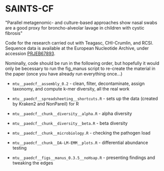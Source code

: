 # SAINTS-CF 

"Parallel metagenomic- and culture-based approaches show nasal swabs are a good proxy for broncho-alveolar lavage in children with cystic fibrosis"

Code for the research carried out with Teagasc, CHI-Crumlin, and RCSI. Sequence data is available at the European Nucleotide Archive, under accession [PRJEB67893](https://www.ebi.ac.uk/ena/browser/view/PRJEB67893).

Nominally, code should be run in the following order, but hopefully it would only be becessary to run the fig_manus script to re-create the material in the paper (once you have already run everything once...)


 - `mtu__paedcf__assembly_0.2` - clean, filter, decontaminate, assign taxonomy, and compute k-mer diversity, all the real work

 - `mtu__paedcf__spreadsheeting__shortcuts.R` - sets up the data (created by Kraken2 and NonPareil) for R
 - `mtu__paedcf__chunk__diversity__alpha.R` - alpha diversity
 - `mtu__paedcf__chunk__diversity__beta.R` - beta diversity
 - `mtu__paedcf__chunk__microbiology.R` - checking the pathogen load
 - `mtu__paedcf__chunk__DA-LM-EMM__plots.R` - differential abundance testing
 - `mtu__paedcf__figs__manus_0.3.5__noHsap.R` - presenting findings and tweaking the edges
